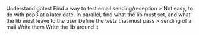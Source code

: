Understand gotest
Find a way to test email sending/reception > Not easy, to do with pop3 at a later date.
In parallel, find what the lib must set, and what the lib must leave to the user
Define the tests that must pass > sending of a mail
Write them
Write the lib around it
